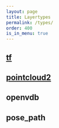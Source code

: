 ```yaml
---
layout: page
title: Layertypes
permalink: /types/
order: 400
is_in_menu: true
---
```


## [tf](../layertype/tf)
## [pointcloud2](../layertype/pointcloud2)
## openvdb
## pose\_path
